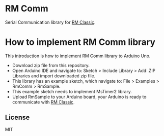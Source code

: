 # RM Comm
Serial Communication library for [RM Classic](https://github.com/NaoNaoMe/RM-Classic).

# How to implement RM Comm library
This introduction is how to implement RM Comm library to Arduino Uno.
- Download zip file from this repository.
- Open Arduino IDE and navigate to: Sketch > Include Library > Add .ZIP Libraries and import downloaded zip file.
 - This library has an example sketch, which navigate to: File > Examples > RmComm > RmSample.
 - This example sketch needs to implement MsTimer2 library.
- Upload RmSample to your Arduino board, your Arduino is ready to communicate with [RM Classic](https://github.com/NaoNaoMe/RM-Classic).

## License
MIT
